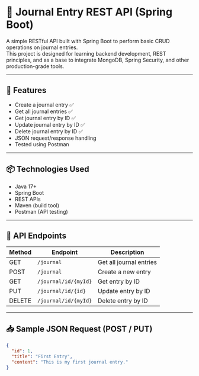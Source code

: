 # 📝 Journal Entry REST API (Spring Boot)

A simple RESTful API built with Spring Boot to perform basic CRUD operations on journal entries.  
This project is designed for learning backend development, REST principles, and as a base to integrate MongoDB, Spring Security, and other production-grade tools.

---

## 🚀 Features

- Create a journal entry ✅
- Get all journal entries ✅
- Get journal entry by ID ✅
- Update journal entry by ID ✅
- Delete journal entry by ID ✅
- JSON request/response handling
- Tested using Postman

---

## 📦 Technologies Used

- Java 17+
- Spring Boot
- REST APIs
- Maven (build tool)
- Postman (API testing)

---

## 🧪 API Endpoints

| Method | Endpoint                  | Description               |
|--------|---------------------------|---------------------------|
| GET    | `/journal`                | Get all journal entries   |
| POST   | `/journal`                | Create a new entry        |
| GET    | `/journal/id/{myId}`      | Get entry by ID           |
| PUT    | `/journal/id/{id}`        | Update entry by ID        |
| DELETE | `/journal/id/{myId}`      | Delete entry by ID        |

---

## 📥 Sample JSON Request (POST / PUT)

```json
{
  "id": 1,
  "title": "First Entry",
  "content": "This is my first journal entry."
}
